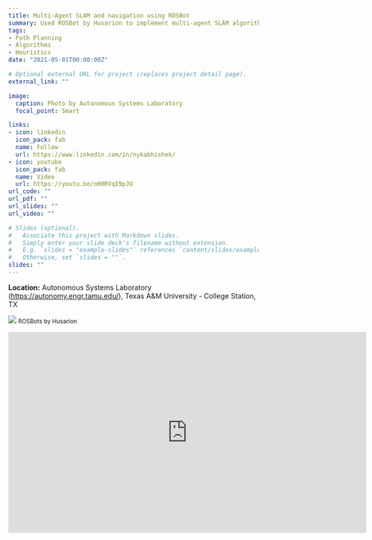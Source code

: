 ```yaml
---
title: Multi-Agent SLAM and navigation using ROSBot
summary: Used ROSBot by Husarion to implement multi-agent SLAM algorithms to obtain occupancy grid maps using multiple car-like robots. These robots were also used as a demonstration platform to showcase the path planning / vehicle routing algorithms I developed as part of my PhD thesis on "Planning and Vision-based tools for Autonomous Vehicles"
tags:
- Path Planning
- Algorithms
- Heuristics
date: "2021-05-01T00:00:00Z"

# Optional external URL for project (replaces project detail page).
external_link: ""

image:
  caption: Photo by Autonomous Systems Laboratory
  focal_point: Smart

links:
- icon: linkedin
  icon_pack: fab
  name: Follow
  url: https://www.linkedin.com/in/nykabhishek/
- icon: youtube
  icon_pack: fab
  name: Video
  url: https://youtu.be/oH0RVqI9pJU
url_code: ""
url_pdf: ""
url_slides: ""
url_video: ""

# Slides (optional).
#   Associate this project with Markdown slides.
#   Simply enter your slide deck's filename without extension.
#   E.g. `slides = "example-slides"` references `content/slides/example-slides.md`.
#   Otherwise, set `slides = ""`.
slides: ""
---
```


<b>Location:</b> Autonomous Systems Laboratory (https://autonomy.engr.tamu.edu/), Texas A&M University - College Station, TX

<p>
    <img src='/images/rosbots.jpg'>
    <small> ROSBots by Husarion </small>
</p>
<p>
    <iframe width="720" height="405" src="https://youtu.be/oH0RVqI9pJU" frameborder="0" allow="accelerometer; autoplay; encrypted-media; gyroscope; picture-in-picture" allowfullscreen></iframe>
</p>
